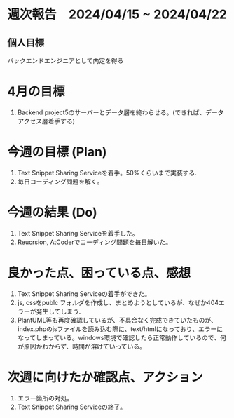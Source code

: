 # 週次報告　2024/04/15 ~ 2024/04/22

## 個人目標
バックエンドエンジニアとして内定を得る

# 4月の目標
1. Backend project5のサーバーとデータ層を終わらせる。(できれば、データアクセス層着手する)

# 今週の目標 (Plan)
1. Text Snippet Sharing Serviceを着手。50%くらいまで実装する.
2. 毎日コーディング問題を解く。

# 今週の結果 (Do)
1. Text Snippet Sharing Serviceを着手した。
2. Reucrsion, AtCoderでコーディング問題を毎日解いた。

# 良かった点、困っている点、感想
1. Text Snippet Sharing Serviceの着手ができた。
2. js, cssをpublc フォルダを作成し、まとめようとしているが、なぜか404エラーが発生してしまう.
4. PlantUML等も再度確認しているが、不具合なく完成できていたものが、index.phpのjsファイルを読み込む際に、text/htmlになっており、エラーになってしまっている。windows環境で確認したら正常動作しているので、何が原因かわからず、時間が溶けていっている。

 
# 次週に向けたか確認点、アクション
1. エラー箇所の対処。
2. Text Snippet Sharing Serviceの終了。
